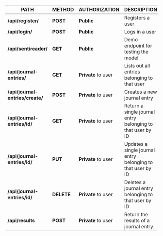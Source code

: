 | PATH                             | METHOD     | AUTHORIZATION       | DESCRIPTION                                                 |
| -------------------------------- | ---------- | ------------------- | ----------------------------------------------------------- |
| **/api/register/**               | **POST**   | **Public**          | Registers a user                                            |
| **/api/login/**                  | **POST**   | **Public**          | Logs in a user                                              |
| **/api/sentireader/**            | **GET**    | **Public**          | Demo endpoint for testing the model                         |
| **/api/journal-entries/**        | **GET**    | **Private** to user | Lists out all entries belonging to that user                |
| **/api/journal-entries/create/** | **POST**   | **Private** to user | Creates a new journal entry                                 |
| **/api/journal-entries/id/**     | **GET**    | **Private** to user | Return a single journal entry belonging to that user by ID  |
| **/api/journal-entries/id/**     | **PUT**    | **Private** to user | Updates a single journal entry belonging to that user by ID |
| **/api/journal-entries/id/**     | **DELETE** | **Private** to user | Deletes a journal entry belonging to that user by ID        |
| **/api/results**                 | **POST**   | **Private** to user | Return the results of a journal entry.                      |